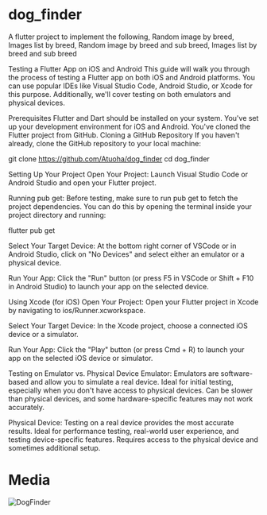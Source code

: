# dog_finder





A flutter project to implement the following, Random image by breed, Images list by breed, Random image by breed and sub breed, Images list by breed and sub breed

Testing a Flutter App on iOS and Android
This guide will walk you through the process of testing a Flutter app on both iOS and Android platforms. You can use popular IDEs like Visual Studio Code, Android Studio, or Xcode for this purpose. Additionally, we'll cover testing on both emulators and physical devices.

Prerequisites
Flutter and Dart should be installed on your system.
You've set up your development environment for iOS and Android.
You've cloned the Flutter project from GitHub.
Cloning a GitHub Repository
If you haven't already, clone the GitHub repository to your local machine:


git clone https://github.com/Atuoha/dog_finder
cd dog_finder

Setting Up Your Project
Open Your Project: Launch Visual Studio Code or Android Studio and open your Flutter project.

Running pub get: Before testing, make sure to run pub get to fetch the project dependencies. You can do this by opening the terminal inside your project directory and running:

flutter pub get

Select Your Target Device: At the bottom right corner of VSCode or in Android Studio, click on "No Devices" and select either an emulator or a physical device.

Run Your App: Click the "Run" button (or press F5 in VSCode or Shift + F10 in Android Studio) to launch your app on the selected device.

Using Xcode (for iOS)
Open Your Project: Open your Flutter project in Xcode by navigating to ios/Runner.xcworkspace.

Select Your Target Device: In the Xcode project, choose a connected iOS device or a simulator.

Run Your App: Click the "Play" button (or press Cmd + R) to launch your app on the selected iOS device or simulator.

Testing on Emulator vs. Physical Device
Emulator:
Emulators are software-based and allow you to simulate a real device.
Ideal for initial testing, especially when you don't have access to physical devices.
Can be slower than physical devices, and some hardware-specific features may not work accurately.

Physical Device:
Testing on a real device provides the most accurate results.
Ideal for performance testing, real-world user experience, and testing device-specific features.
Requires access to the physical device and sometimes additional setup.


# Media

![DogFinder](https://imgur.com/a/mqzL68a)